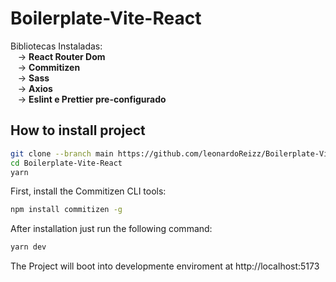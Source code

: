 # Boilerplate-Vite-React


Bibliotecas Instaladas: <br />
&#160;&#160;&#160;-> <strong> React Router Dom </strong> <br />
&#160;&#160;&#160;-> <strong> Commitizen </strong> <br />
&#160;&#160;&#160;-> <strong> Sass </strong> <br />
&#160;&#160;&#160;-> <strong> Axios </strong> <br />
&#160;&#160;&#160;-> <strong> Eslint e Prettier pre-configurado </strong> <br/>



## How to install project

```bash
git clone --branch main https://github.com/leonardoReizz/Boilerplate-Vite-React.git
cd Boilerplate-Vite-React
yarn
```

First, install the Commitizen CLI tools:
```bash
npm install commitizen -g
```

After installation just run the following command:

```bash
yarn dev
```

The Project will boot into developmente enviroment at http://localhost:5173
